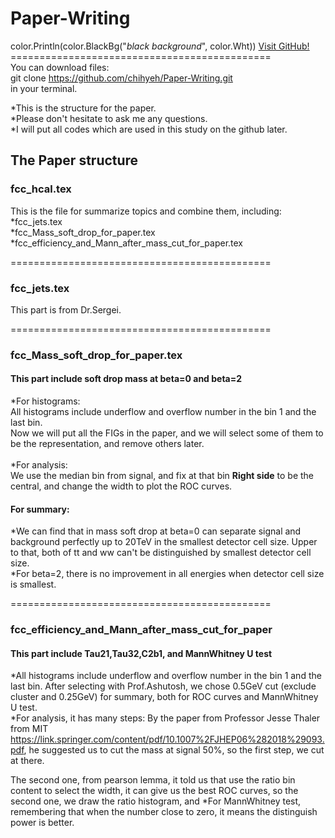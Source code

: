 
# Paper-Writing

color.Println(color.BlackBg("_black background_", color.Wht))
[Visit GitHub!](www.github.com)
=============================================<br />
You can download files:<br />
git clone https://github.com/chihyeh/Paper-Writing.git <br />
in your terminal.

*This is the structure for the paper.<br />
*Please don't hesitate to ask me any questions.<br />
*I will put all codes which are used in this study on the github later.<br />


## The Paper structure

### fcc_hcal.tex
This is the file for summarize topics and combine them, including:<br />
*fcc_jets.tex<br />
*fcc_Mass_soft_drop_for_paper.tex<br />
*fcc_efficiency_and_Mann_after_mass_cut_for_paper.tex<br />

=============================================
### fcc_jets.tex
This part is from Dr.Sergei.<br />

=============================================
### fcc_Mass_soft_drop_for_paper.tex 
#### This part include soft drop mass at beta=0 and beta=2 
*For histograms:<br />
All histograms include underflow and overflow number in the bin 1 and the last bin.<br />
Now we will put all the FIGs in the paper, and we will select some of them to be the representation, and remove others later.<br />
<br />
*For analysis:<br />
We use the median bin from signal, and fix at that bin **Right side** to be the central, and change the width to plot the ROC curves.<br />

#### For summary: 
*We can find that in mass soft drop at beta=0 can separate signal and background perfectly up to 20TeV in the smallest detector cell size. Upper to that, both of tt and ww can't be distinguished by smallest detector cell size.<br />
*For beta=2, there is no improvement in all energies when detector cell size is smallest.<br />

=============================================
### fcc_efficiency_and_Mann_after_mass_cut_for_paper
#### This part include Tau21,Tau32,C2b1, and MannWhitney U test 
*All histograms include underflow and overflow number in the bin 1 and the last bin.
After selecting with Prof.Ashutosh, we chose 0.5GeV cut (exclude cluster and 0.25GeV) for summary, both for ROC curves and MannWhitney U test.<br />
*For analysis, it has many steps:
By the paper from Professor Jesse Thaler from MIT <https://link.springer.com/content/pdf/10.1007%2FJHEP06%282018%29093.pdf>, he suggested us to cut the mass at signal 50%, so the first step, we cut at there.

The second one, from pearson lemma, it told us that use the ratio bin content to select the width, it can give us the best ROC curves, so the second one, we draw the ratio histogram, and 
*For MannWhitney test, remembering that when the number close to zero, it means the distinguish power is better.
